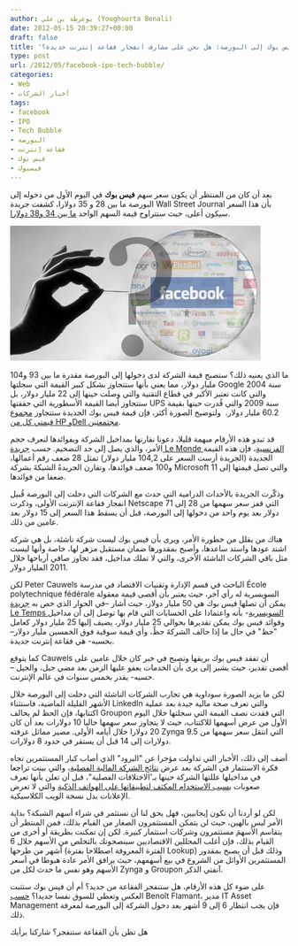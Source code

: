 ```yaml
---
author: يوغرطة بن علي (Youghourta Benali)
date: 2012-05-15 20:39:27+00:00
draft: false
title: 'دخول فيس بوك إلى البورصة: هل نحن على مشارف انفجار فقاعة إنترنت جديدة؟  '
type: post
url: /2012/05/facebook-ipo-tech-bubble/
categories:
- Web
- أخبار الشركات
tags:
- facebook
- IPO
- Tech Bubble
- البورصة
- فقاعة إنترنت
- فيس بوك
- فيسبوك
---
```


بعد أن كان من المنتظر أن يكون سعر سهم **فيس بوك** في اليوم الأول من دخوله إلى البورصة ما بين 28 و 35 دولارا، كشفت جريدة Wall Street Journal بأن هذا السعر سيكون أعلى، حيث ستتراوح قيمة السهم الواحد [ما بين 34 و38 دولارا](http://online.wsj.com/article/SB10001424052702304192704577404813861116368.html).




[![](facebook-IPO-tech-bubble.jpg)
](facebook-IPO-tech-bubble.jpg)




ما الذي يعنيه ذلك؟ ستصبح قيمة الشركة لدى دخولها إلى البورصة مقدرة ما بين 93 و104 مليار دولار، مما يعني بأنها ستتجاوز بشكل كبير القيمة التي سجلتها Google سنة 2004 والتي كانت تعتبر الأكبر في قطاع التقنية والتي وصلت حينها إلى 22 مليار دولار، بل ستتجاوز أيضا القيمة الأسطورية التي حققتها UPS سنة 2009 والتي قُدرت حينها بقيمة 60.2 مليار دولار.  ولتوضيح الصورة أكثر، فإن قيمة فيس بوك الجديدة ستتجاوز [مجموع قيمتي كل من HP وDell مجتمعتين](http://in.reuters.com/video/2012/05/15/facebook-ipo-price-hike?videoId=235026507&videoChannel=105).




قد تبدو هذه الأرقام مبهمة قليلا، دعونا نقارنها بمداخيل الشركة وبفوائدها لنعرف حجم الأمر، والذي يصل إلى حد التضخيم. حسب [جريدة Le Monde الفرنسية](http://www.lemonde.fr/economie/article/2012/05/15/facebook-reveille-les-craintes-d-une-bulle-internet_1701279_3234.html)، فإن هذه القيمة الجديدة (الجريدة أرست السعر على 104,2 مليار دولار) تمثل 28 ضعف رقم أعمالها، و100 ضعف فوائدها، وتقارن الجريدةُ الشبكةَ بشركة Microsoft والتي تصل قيمتها إلى 11 ضعفا من فوائدها.




وذكّرت الجريدة بالأحداث الدرامية التي حدث مع الشركات التي دخلت إلى البورصة قُبيل انفجار فقاعة الإنترنت الأولى، وذكرت Netscape التي قفز سعر سهمها من 28 إلى 71 دولار بعد يوم واحد من دخولها إلى البورصة، قبل أن يسقط هذا السعر إلى 15 دولار بعد عامين من ذلك.




هناك من يقلل من خطورة الأمر، ويرى بأن فيس بوك ليست شركة ناشئة، بل هي شركة اشتد عودها واستد ساعدها، وأصبح بمقدورها ضمان مستقبل مزهر لها، خاصة وأنها ليست مثل باقي الشركات الناشئة الأخرى، والتي لا تملك مداخيل، فقد تجاوز صافي أرباحها خلال 2011 المليار دولار.




لكن Peter Cauwels الباحث في قسم الإدارة وتقنيات الاقتصاد في مدرسة École polytechnique fédérale السويسرية له رأي آخر، حيث يعتبر بأن أقصى قيمة معقولة يمكن أن تصلها فيس بوك هي 50 مليار دولار، حيث أشار –في الحوار الذي خص به [جريدة Le Temps السويسرية](http://www.letemps.ch/Facet/print/Uuid/eafdc03e-9d29-11e1-8fb2-3ab1e2d74e12/Facebook_laction_%C3%A0_ne_pas_conseiller_%C3%A0_un_ami)- بأنه واعتمادا على الحسابات التي قام بها توصل إلى أن مداخيل وفوائد فيس بوك يمكن تقديرها بحوالي 25 مليار دولار، يضيف إليها 25 مليار دولار كعامل "حظ" في حال ما إذا حالف الشركةَ حظٌ، وأي قيمة سوقية فوق الخمسين مليار دولار–بحسبه- هي فقاعة إنترنت جديدة.




كما يتوقع Cauwels أن تفقد فيس بوك بريقها وتصبح في خبر كان خلال عامين على أقصى تقدير، حيث يشير إلى يرى بأن الخدمات يعفو عليها الزمن بعد مضي جيل، والجيل –حسبه- يقدر بخمس سنوات في عالم الإنترنت.




لكن ما يزيد الصورة سوداوية هي تجارب الشركات الناشئة التي دخلت إلى البورصة خلال الأشهر القليلة الماضية، فاستثناء LinkedIn والتي تعرف صحة مالية جيدة بعد عملية اكتتابها، فإن الحظ لم يحالف Groupon التي فقدت نصف القيمة التي سجلتها خلال اليوم الأول من عرض أسهمها للاكتتاب، حيث لا يتجاوز سعر سهمها حاليا 10 دولارات بعد أن كان 20 دولارا خلال أيامه الأولى. مصير مماثل عرفته Zynga التي انتقل سعر سهمها من 9.5 دولارات إلى 14 قبل أن يستقر في حدود 8 دولارات.




أضف إلى ذلك، الأخبار التي تداولت مؤخرا عن "البرود" الذي أصاب كبار المستثمرين تجاه فكرة الاستثمار في الشركة بعد عرض [نتائج الشركة المالية الفصلية](https://www.it-scoop.com/2012/04/facebook-900-million-users/)، والتي بينت تراجعا في مداخيلها عللتها الشركة حينها بـ'الاختلافات الفصلية"، قبل أن تعلن بأنها تعرف صعوبات [بسبب الاستخدام المكثف لتطبيقاتها على الهواتف الذكية](https://www.it-scoop.com/2012/05/facebook-ipo-zuckerberg-hoodie/) والتي لا تعرض الإعلانات بدل نسخة الويب الكلاسيكية.




لكن لو أردنا أن نكون إيجابيين، فهل يحق لنا أن نستثمر في شراء أسهم الشبكة؟ بداية الأمر ليس بالهين، حيث لن يتمكن المستثمرون الصغار من القيام بذلك، فمن المنتظر أن يتقاسم الأسهمَ مستثمرون وشركات استثمار كبيرة. لكن إن تمكنت بطريقة أو أخرى من القيام بذلك، فإن أغلب المحللين الاقتصاديين سينصحونك بالتخلص من الأسهم خلال 6 أشهر من طرحها (الفترة المعروفة اصطلاحا بفترة Lookup) وذلك قبل أن يصبح بمقدور المستثمرين الأوائل من الشروع في بيع أسهمهم، حيث يرافق الأمر عادة هبوطا في أسعر الأسهم وهو نفس ما حدث لكل من Zynga و Groupon آنفتي الذكر.




على ضوء كل هذه الأرقام، هل ستنفجر الفقاعة من جديد؟ أم أن فيس بوك ستثبت العكس وتعطي للسوق نفسا جديدا؟ [حسب](http://www.lemonde.fr/economie/article/2012/05/15/facebook-reveille-les-craintes-d-une-bulle-internet_1701279_3234.html) Benoît Flamant، مدير IT Asset Management فإن يجب انتظار 6 إلى 9 أشهر بعد دخول الشركة إلى البورصة لمعرفة ذلك.




هل تظن بأن الفقاعة ستنفجر؟ شاركنا برأيك
